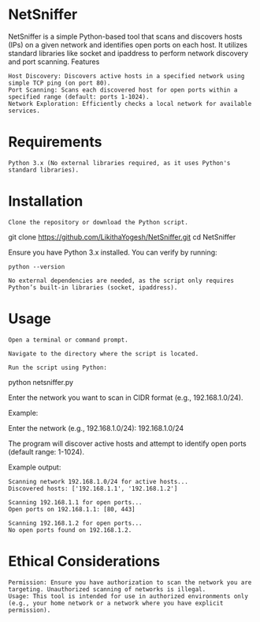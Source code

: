 # NetSniffer

NetSniffer is a simple Python-based tool that scans and discovers hosts (IPs) on a given network and identifies open ports on each host. It utilizes standard libraries like socket and ipaddress to perform network discovery and port scanning.
Features

    Host Discovery: Discovers active hosts in a specified network using simple TCP ping (on port 80).
    Port Scanning: Scans each discovered host for open ports within a specified range (default: ports 1-1024).
    Network Exploration: Efficiently checks a local network for available services.

# Requirements

    Python 3.x (No external libraries required, as it uses Python's standard libraries).

# Installation

    Clone the repository or download the Python script.

git clone https://github.com/LikithaYogesh/NetSniffer.git
cd NetSniffer

Ensure you have Python 3.x installed. You can verify by running:

    python --version

    No external dependencies are needed, as the script only requires Python’s built-in libraries (socket, ipaddress).

# Usage

    Open a terminal or command prompt.

    Navigate to the directory where the script is located.

    Run the script using Python:

python netsniffer.py

Enter the network you want to scan in CIDR format (e.g., 192.168.1.0/24).

Example:

Enter the network (e.g., 192.168.1.0/24): 192.168.1.0/24

The program will discover active hosts and attempt to identify open ports (default range: 1-1024).

Example output:

    Scanning network 192.168.1.0/24 for active hosts...
    Discovered hosts: ['192.168.1.1', '192.168.1.2']

    Scanning 192.168.1.1 for open ports...
    Open ports on 192.168.1.1: [80, 443]

    Scanning 192.168.1.2 for open ports...
    No open ports found on 192.168.1.2.

# Ethical Considerations

    Permission: Ensure you have authorization to scan the network you are targeting. Unauthorized scanning of networks is illegal.
    Usage: This tool is intended for use in authorized environments only (e.g., your home network or a network where you have explicit permission).
